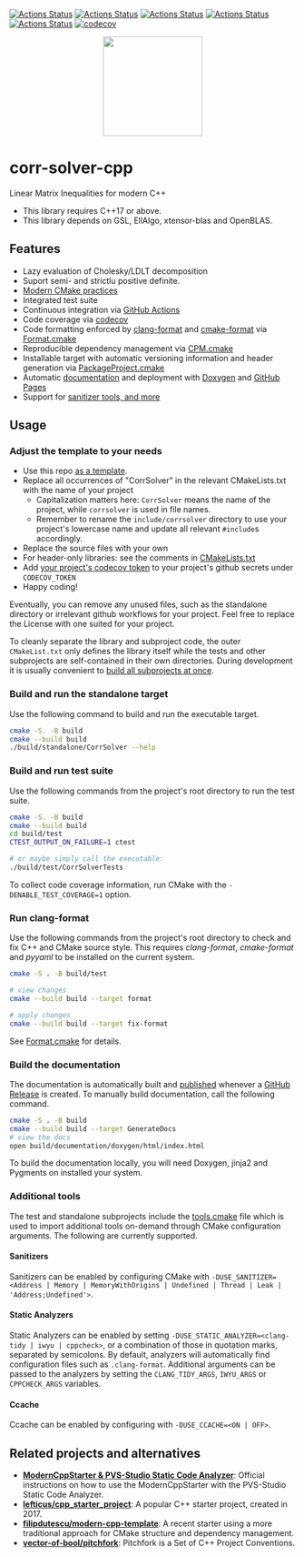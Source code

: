 [![Actions Status](https://github.com/luk036/corr-solver-cpp/workflows/MacOS/badge.svg)](https://github.com/luk036/corr-solver-cpp/actions)
[![Actions Status](https://github.com/luk036/corr-solver-cpp/workflows/Windows/badge.svg)](https://github.com/luk036/corr-solver-cpp/actions)
[![Actions Status](https://github.com/luk036/corr-solver-cpp/workflows/Ubuntu/badge.svg)](https://github.com/luk036/corr-solver-cpp/actions)
[![Actions Status](https://github.com/luk036/corr-solver-cpp/workflows/Style/badge.svg)](https://github.com/luk036/corr-solver-cpp/actions)
[![Actions Status](https://github.com/luk036/corr-solver-cpp/workflows/Install/badge.svg)](https://github.com/luk036/corr-solver-cpp/actions)
[![codecov](https://codecov.io/gh/luk036/corr-solver-cpp/branch/master/graph/badge.svg)](https://codecov.io/gh/luk036/corr-solver-cpp)

<p align="center">
  <img src="https://repository-images.githubusercontent.com/254842585/4dfa7580-7ffb-11ea-99d0-46b8fe2f4170" height="175" width="auto" />
</p>

# corr-solver-cpp

Linear Matrix Inequalities for modern C++

- This library requires C++17 or above.
- This library depends on GSL, EllAlgo, xtensor-blas and OpenBLAS.

## Features

- Lazy evaluation of Cholesky/LDLT decomposition
- Suport semi- and strictlu positive definite.
- [Modern CMake practices](https://pabloariasal.github.io/2018/02/19/its-time-to-do-cmake-right/)
- Integrated test suite
- Continuous integration via [GitHub Actions](https://help.github.com/en/actions/)
- Code coverage via [codecov](https://codecov.io)
- Code formatting enforced by [clang-format](https://clang.llvm.org/docs/ClangFormat.html) and [cmake-format](https://github.com/cheshirekow/cmake_format) via [Format.cmake](https://github.com/TheLartians/Format.cmake)
- Reproducible dependency management via [CPM.cmake](https://github.com/TheLartians/CPM.cmake)
- Installable target with automatic versioning information and header generation via [PackageProject.cmake](https://github.com/TheLartians/PackageProject.cmake)
- Automatic [documentation](https://thelartians.github.io/ModernCppStarter) and deployment with [Doxygen](https://www.doxygen.nl) and [GitHub Pages](https://pages.github.com)
- Support for [sanitizer tools, and more](#additional-tools)

## Usage

### Adjust the template to your needs

- Use this repo [as a template](https://help.github.com/en/github/creating-cloning-and-archiving-repositories/creating-a-repository-from-a-template).
- Replace all occurrences of "CorrSolver" in the relevant CMakeLists.txt with the name of your project
  - Capitalization matters here: `CorrSolver` means the name of the project, while `corrsolver` is used in file names.
  - Remember to rename the `include/corrsolver` directory to use your project's lowercase name and update all relevant `#include`s accordingly.
- Replace the source files with your own
- For header-only libraries: see the comments in [CMakeLists.txt](CMakeLists.txt)
- Add [your project's codecov token](https://docs.codecov.io/docs/quick-start) to your project's github secrets under `CODECOV_TOKEN`
- Happy coding!

Eventually, you can remove any unused files, such as the standalone directory or irrelevant github workflows for your project.
Feel free to replace the License with one suited for your project.

To cleanly separate the library and subproject code, the outer `CMakeList.txt` only defines the library itself while the tests and other subprojects are self-contained in their own directories. 
During development it is usually convenient to [build all subprojects at once](#build-everything-at-once).

### Build and run the standalone target

Use the following command to build and run the executable target.

```bash
cmake -S. -B build
cmake --build build
./build/standalone/CorrSolver --help
```

### Build and run test suite

Use the following commands from the project's root directory to run the test suite.

```bash
cmake -S. -B build
cmake --build build
cd build/test
CTEST_OUTPUT_ON_FAILURE=1 ctest

# or maybe simply call the executable: 
./build/test/CorrSolverTests
```

To collect code coverage information, run CMake with the `-DENABLE_TEST_COVERAGE=1` option.

### Run clang-format

Use the following commands from the project's root directory to check and fix C++ and CMake source style.
This requires _clang-format_, _cmake-format_ and _pyyaml_ to be installed on the current system.

```bash
cmake -S . -B build/test

# view changes
cmake --build build --target format

# apply changes
cmake --build build --target fix-format
```

See [Format.cmake](https://github.com/TheLartians/Format.cmake) for details.

### Build the documentation

The documentation is automatically built and [published](https://luk036.github.io/corr-solver-cpp) whenever a [GitHub Release](https://help.github.com/en/github/administering-a-repository/managing-releases-in-a-repository) is created.
To manually build documentation, call the following command.

```bash
cmake -S . -B build
cmake --build build --target GenerateDocs
# view the docs
open build/documentation/doxygen/html/index.html
```

To build the documentation locally, you will need Doxygen, jinja2 and Pygments on installed your system.

### Additional tools

The test and standalone subprojects include the [tools.cmake](cmake/tools.cmake) file which is used to import additional tools on-demand through CMake configuration arguments.
The following are currently supported.

#### Sanitizers

Sanitizers can be enabled by configuring CMake with `-DUSE_SANITIZER=<Address | Memory | MemoryWithOrigins | Undefined | Thread | Leak | 'Address;Undefined'>`.

#### Static Analyzers

Static Analyzers can be enabled by setting `-DUSE_STATIC_ANALYZER=<clang-tidy | iwyu | cppcheck>`, or a combination of those in quotation marks, separated by semicolons.
By default, analyzers will automatically find configuration files such as `.clang-format`.
Additional arguments can be passed to the analyzers by setting the `CLANG_TIDY_ARGS`, `IWYU_ARGS` or `CPPCHECK_ARGS` variables.

#### Ccache

Ccache can be enabled by configuring with `-DUSE_CCACHE=<ON | OFF>`.

## Related projects and alternatives

- [**ModernCppStarter & PVS-Studio Static Code Analyzer**](https://github.com/viva64/pvs-studio-cmake-examples/tree/master/modern-cpp-starter): Official instructions on how to use the ModernCppStarter with the PVS-Studio Static Code Analyzer.
- [**lefticus/cpp_starter_project**](https://github.com/lefticus/cpp_starter_project/): A popular C++ starter project, created in 2017.
- [**filipdutescu/modern-cpp-template**](https://github.com/filipdutescu/modern-cpp-template): A recent starter using a more traditional approach for CMake structure and dependency management.
- [**vector-of-bool/pitchfork**](https://github.com/vector-of-bool/pitchfork/): Pitchfork is a Set of C++ Project Conventions.
